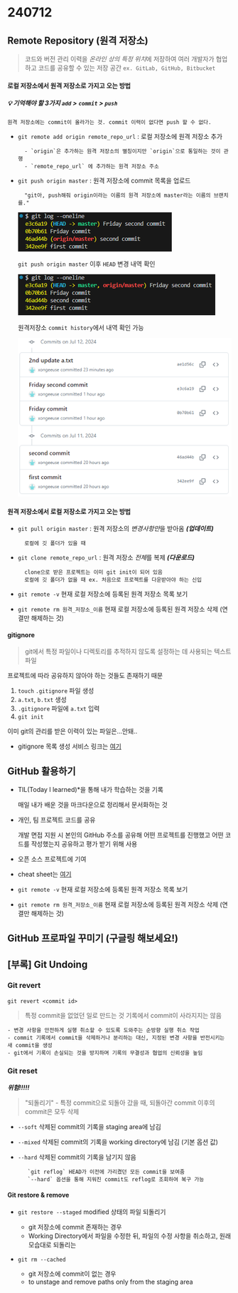 # 240712

## Remote Repository (원격 저장소)
> 코드와 버전 관리 이력을 *온라인 상의 특정 위치*에 저장하여 여러 개발자가 협업하고 코드를 공유할 수 있는 저장 공간
`ex. GitLab, GitHub, Bitbucket`

#### 로컬 저장소에서 원격 저장소로 가지고 오는 방법
##### 💡 기억해야 할 3가지  `add` > `commit` > `push`

    원격 저장소에는 commit이 올라가는 것. commit 이력이 없다면 push 할 수 없다.


- `git remote add origin remote_repo_url` : 로컬 저장소에 원격 저장소 추가
        
        - `origin`은 추가하는 원격 저장소의 별칭이지만 `origin`으로 통일하는 것이 관행
        - `remote_repo_url` 에 추가하는 원격 저장소 주소

- `git push origin master` : 원격 저장소에 commit 목록을 업로드

        "git아, push해줘 origin이라는 이름의 원격 저장소에 master라는 이름의 브랜치를."



    ![](images/image-2.png) 

    `git push origin master` 이후 `HEAD` 변경 내역 확인

    ![alt text](images/image-3.png)

    원격저장소 `commit history`에서 내역 확인 가능

    ![alt text](images/image-5.png)



#### 원격 저장소에서 로컬 저장소로 가지고 오는 방법

- `git pull origin master` : 원격 저장소의 *변경사항만*을 받아옴 ***(업데이트)***
        
        로컬에 깃 폴더가 있을 때

- `git clone remote_repo_url` : 원격 저장소 *전체*를 복제 ***(다운로드)***
        
        clone으로 받은 프로젝트는 이미 git init이 되어 있음
        로컬에 깃 폴더가 없을 때 ex. 처음으로 프로젝트를 다운받아야 하는 신입

- `git remote -v` 현재 로컬 저장소에 등록된 원격 저장소 목록 보기

- `git remote rm 원격_저장소_이름` 현재 로컬 저장소에 등록된 원격 저장소 삭제 (연결만 해제하는 것)


#### gitignore
> git에서 특정 파일이나 디렉토리를 추적하지 않도록 설정하는 데 사용되는 텍스트 파일

프로젝트에 따라 공유하지 않아야 하는 것들도 존재하기 때문
1. `touch` `.gitignore` 파일 생성
2. `a.txt`, `b.txt` 생성
3. `.gitignore` 파일에 `a.txt` 입력
4. `git init` 

이미 git의 관리를 받은 이력이 있는 파일은...안돼..

- gitignore 목록 생성 서비스 링크는 [여기](https://www.toptal.com/developers/gitignore)

## GitHub 활용하기

- TIL(Today I learned)*을 통해 내가 학습하는 것을 기록

    매일 내가 배운 것을 마크다운으로 정리해서 문서화하는 것
- 개인, 팀 프로젝트 코드를 공유
    
    개발 면접 지원 시 본인의 GitHub 주소를 공유해 어떤 프로젝트를 진행했고 어떤 코드를 작성했는지 공유하고 평가 받기 위해 사용
- 오픈 소스 프로젝트에 기여
- cheat sheet는 [여기](https://training.github.com/downloads/ko/github-git-cheat-sheet/)

- `git remote -v` 현재 로컬 저장소에 등록된 원격 저장소 목록 보기
- `git remote rm 원격_저장소_이름` 현재 로컬 저장소에 등록된 원격 저장소 삭제 (연결만 해제하는 것)

## GitHub 프로파일 꾸미기 (구글링 해보세요!)

## [부록] Git Undoing
### Git revert 
`git revert <commit id>`
>특정 commit을 없었던 일로 만드는 것
기록에서 commit이 사라지지는 않음

    - 변경 사항을 안전하게 실행 취소할 수 있도록 도와주는 순방향 실행 취소 작업
    - commit 기록에서 commit을 삭제하거나 분리하는 대신, 지정된 변경 사항을 반전시키는 새 commit을 생성
    - git에서 기록이 손실되는 것을 방지하며 기록의 무결성과 협업의 신뢰성을 높임

### Git reset 
***위험!!!!!***
> "되돌리기" - 특정 commit으로 되돌아 갔을 때, 되돌아간 commit 이후의 commit은 모두 삭제

- `--soft` 삭제된 commit의 기록을 staging area에 남김
- `--mixed` 삭제된 commit의 기록을 working directory에 남김 (기본 옵션 값)
- `--hard` 삭제된 commit의 기록을 남기지 않음
                
         `git reflog` HEAD가 이전에 가리켰던 모든 commit을 보여줌
         `--hard` 옵션을 통해 지워진 commit도 reflog로 조회하여 복구 가능

#### Git restore & remove
- `git restore --staged` modified 상태의 파일 되돌리기

    - git 저장소에 commit 존재하는 경우
    - Working Directory에서 파일을 수정한 뒤, 파일의 수정 사항을 취소하고, 원래 모습대로 되돌리는
    

 - `git rm --cached`
    
    - git 저장소에 commit이 없는 경우
    - to unstage and remove paths only from the staging area
    